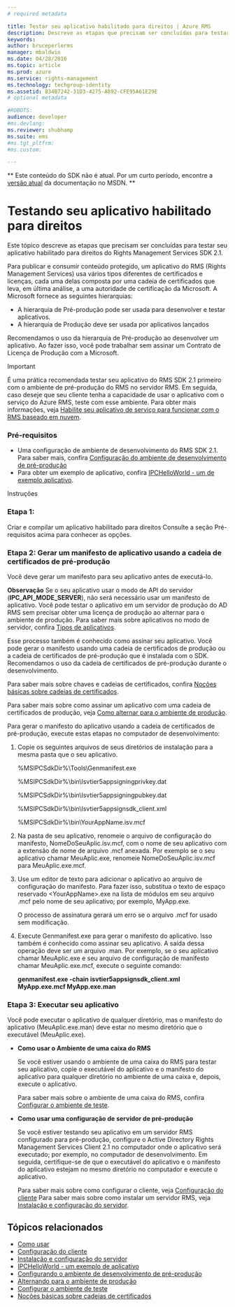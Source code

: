 ```yaml
---
# required metadata

title: Testar seu aplicativo habilitado para direitos | Azure RMS
description: Descreve as etapas que precisam ser concluídas para testar seu aplicativo habilitado para direitos do RMS SDK 2.1.
keywords:
author: bruceperlerms
manager: mbaldwin
ms.date: 04/28/2016
ms.topic: article
ms.prod: azure
ms.service: rights-management
ms.technology: techgroup-identity
ms.assetid: 834B7242-31D3-4275-A892-CFE95A61E29E
# optional metadata

#ROBOTS:
audience: developer
#ms.devlang:
ms.reviewer: shubhamp
ms.suite: ems
#ms.tgt_pltfrm:
#ms.custom:

---
```

** Este conteúdo do SDK não é atual. Por um curto período, encontre a [versão atual](https://msdn.microsoft.com/library/windows/desktop/hh535290(v=vs.85).aspx) da documentação no MSDN. **
# Testando seu aplicativo habilitado para direitos

Este tópico descreve as etapas que precisam ser concluídas para testar seu aplicativo habilitado para direitos do Rights Management Services SDK 2.1.

Para publicar e consumir conteúdo protegido, um aplicativo do RMS (Rights Management Services) usa vários tipos diferentes de certificados e licenças, cada uma delas composta por uma cadeia de certificados que leva, em última análise, a uma autoridade de certificação da Microsoft. A Microsoft fornece as seguintes hierarquias:

-   A hierarquia de Pré-produção pode ser usada para desenvolver e testar aplicativos.
-   A hierarquia de Produção deve ser usada por aplicativos lançados

Recomendamos o uso da hierarquia de Pré-produção ao desenvolver um aplicativo. Ao fazer isso, você pode trabalhar sem assinar um Contrato de Licença de Produção com a Microsoft.

> [!IMPORTANT]
> É uma prática recomendada testar seu aplicativo do RMS SDK 2.1 primeiro com o ambiente de pré-produção do RMS no servidor RMS. Em seguida, caso deseje que seu cliente tenha a capacidade de usar o aplicativo com o serviço do Azure RMS, teste com esse ambiente. Para obter mais informações, veja [Habilite seu aplicativo de serviço para funcionar com o RMS baseado em nuvem](how-to-use-file-api-with-aadrm-cloud.md).

 

### Pré-requisitos

-   Uma configuração de ambiente de desenvolvimento do RMS SDK 2.1. Para saber mais, confira [Configuração do ambiente de desenvolvimento de pré-produção](how-to-set-up-the-pre-production-development-environment.md)
-   Para obter um exemplo de aplicativo, confira [IPCHelloWorld - um de exemplo aplicativo](how-to-build-your-first-application.md).

Instruções

### Etapa 1:

Criar e compilar um aplicativo habilitado para direitos Consulte a seção Pré-requisitos acima para conhecer as opções.

### Etapa 2: Gerar um manifesto de aplicativo usando a cadeia de certificados de pré-produção

Você deve gerar um manifesto para seu aplicativo antes de executá-lo.

**Observação** Se o seu aplicativo usar o modo de API do servidor (**IPC\_API\_MODE\_SERVER**), não será necessário usar um manifesto de aplicativo. Você pode testar o aplicativo em um servidor de produção do AD RMS sem precisar obter uma licença de produção ao alternar para o ambiente de produção. Para saber mais sobre aplicativos no modo de servidor, confira [Tipos de aplicativos](application-types.md).

 

Esse processo também é conhecido como assinar seu aplicativo. Você pode gerar o manifesto usando uma cadeia de certificados de produção ou a cadeia de certificados de pré-produção que é instalada com o SDK. Recomendamos o uso da cadeia de certificados de pré-produção durante o desenvolvimento.

Para saber mais sobre chaves e cadeias de certificados, confira [Noções básicas sobre cadeias de certificados](understanding-certificate-chains.md).

Para saber mais sobre como assinar um aplicativo com uma cadeia de certificados de produção, veja [Como alternar para o ambiente de produção](switching-to-the-production-environment.md).

Para gerar o manifesto do aplicativo usando a cadeia de certificados de pré-produção, execute estas etapas no computador de desenvolvimento:

1.  Copie os seguintes arquivos de seus diretórios de instalação para a mesma pasta que o seu aplicativo.

    %MSIPCSdkDir%\\Tools\\Genmanifest.exe

    %MSIPCSdkDir%\\bin\\Isvtier5appsigningprivkey.dat

    %MSIPCSdkDir%\\bin\\Isvtier5appsigningpubkey.dat

    %MSIPCSdkDir%\\bin\\Isvtier5appsignsdk\_client.xml

    %MSIPCSdkDir%\\bin\\YourAppName.isv.mcf

2.  Na pasta de seu aplicativo, renomeie o arquivo de configuração do manifesto, NomeDoSeuAplic.isv.mcf, com o nome de seu aplicativo com a extensão de nome de arquivo .mcf anexada. Por exemplo se o seu aplicativo chamar MeuAplic.exe, renomeie NomeDoSeuAplic.isv.mcf para MeuAplic.exe.mcf.

3.  Use um editor de texto para adicionar o aplicativo ao arquivo de configuração do manifesto. Para fazer isso, substitua o texto de espaço reservado &lt;YourAppName&gt;.exe na lista de módulos em seu arquivo .mcf pelo nome de seu aplicativo; por exemplo, MyApp.exe.

    O processo de assinatura gerará um erro se o arquivo .mcf for usado sem modificação.

4.  Execute Genmanifest.exe para gerar o manifesto do aplicativo. Isso também é conhecido como assinar seu aplicativo. A saída dessa operação deve ser um arquivo .man. Por exemplo, se o seu aplicativo chamar MeuAplic.exe e seu arquivo de configuração de manifesto chamar MeuAplic.exe.mcf, execute o seguinte comando:

    **genmanifest.exe -chain isvtier5appsignsdk\_client.xml MyApp.exe.mcf MyApp.exe.man**

### Etapa 3: Executar seu aplicativo

Você pode executar o aplicativo de qualquer diretório, mas o manifesto do aplicativo (MeuAplic.exe.man) deve estar no mesmo diretório que o executável (MeuAplic.exe).

-   **Como usar o Ambiente de uma caixa do RMS**

    Se você estiver usando o ambiente de uma caixa do RMS para testar seu aplicativo, copie o executável do aplicativo e o manifesto do aplicativo para qualquer diretório no ambiente de uma caixa e, depois, execute o aplicativo.

    Para saber mais sobre o ambiente de uma caixa do RMS, confira [Configurar o ambiente de teste](how-to-set-up-your-test-environment.md).

-   **Como usar uma configuração de servidor de pré-produção**

    Se você estiver testando seu aplicativo em um servidor RMS configurado para pré-produção, configure o Active Directory Rights Management Services Client 2.1 no computador onde o aplicativo será executado; por exemplo, no computador de desenvolvimento. Em seguida, certifique-se de que o executável do aplicativo e o manifesto do aplicativo estejam no mesmo diretório no computador e execute o aplicativo.

    Para saber mais sobre como configurar o cliente, veja [Configuração do cliente](how-to-configure-the-ad-rms-client-2-0.md) Para saber mais sobre como instalar um servidor RMS, veja [Instalação e configuração do servidor](how-to-install-and-configure-an-rms-server.md).

## Tópicos relacionados

* [Como usar](how-to-use-msipc.md)
* [Configuração do cliente](how-to-configure-the-ad-rms-client-2-0.md)
* [Instalação e configuração do servidor](how-to-install-and-configure-an-rms-server.md)
* [IPCHelloWorld - um exemplo de aplicativo](how-to-build-your-first-application.md)
* [Configurando o ambiente de desenvolvimento de pré-produção](how-to-set-up-the-pre-production-development-environment.md)
* [Alternando para o ambiente de produção](switching-to-the-production-environment.md)
* [Configurar o ambiente de teste](how-to-set-up-your-test-environment.md)
* [Noções básicas sobre cadeias de certificados](understanding-certificate-chains.md)
 

 





<!--HONumber=Jun16_HO1-->


